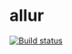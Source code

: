 # allur
[![Build status](https://ci.appveyor.com/api/projects/status/0e98vju2bs8dtmo3/branch/main?svg=true)](https://ci.appveyor.com/project/Saiferin/allur/branch/main)
